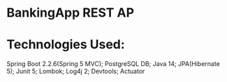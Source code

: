 # BankingApp REST AP



# Technologies Used:

Spring Boot 2.2.6(Spring 5 MVC);
PostgreSQL DB;
Java 14;
JPA(Hibernate 5);
Junit 5;
Lombok;
Log4j 2;
Devtools;
Actuator
